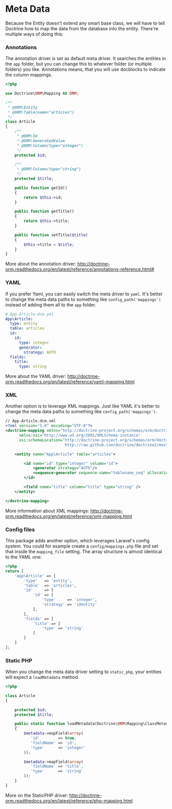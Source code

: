 # Meta Data

Because the Entity doesn't extend any smart base class, we will have to tell Doctrine how to map the data from the database into the entity. There're multiple ways of doing this:

### Annotations

The annotation driver is set as default meta driver. It searches the entities in the `app` folder, but you can change this to whatever folder (or multiple folders) you like. Annotations means, that you will use docblocks to indicate the column mappings.

```php
<?php

use Doctrine\ORM\Mapping AS ORM;

/**
 * @ORM\Entity
 * @ORM\Table(name="articles")
 */
class Article
{
    /**
     * @ORM\Id
     * @ORM\GeneratedValue
     * @ORM\Column(type="integer")
     */
    protected $id;

    /**
     * @ORM\Column(type="string")
     */
    protected $title;

    public function getId()
    {
        return $this->id;
    }

    public function getTitle()
    {
        return $this->title;
    }

    public function setTitle($title)
    {
        $this->title = $title;
    }
}
```

More about the annotation driver: http://doctrine-orm.readthedocs.org/en/latest/reference/annotations-reference.html#

### YAML

If you prefer Yaml, you can easily switch the meta driver to `yaml`. It's better to change the meta data paths to something like `config_path('mappings')` instead of adding them all to the `app` folder.

```yaml
# App.Article.dcm.yml
App\Article:
  type: entity
  table: articles
  id:
    id:
      type: integer
      generator:
        strategy: AUTO
  fields:
    title:
      type: string
```

More about the YAML driver: http://doctrine-orm.readthedocs.org/en/latest/reference/yaml-mapping.html

### XML

Another option is to leverage XML mappings. Just like YAML it's better to change the meta data paths to something like `config_path('mappings')`.

```xml
// App.Article.dcm.xml
<?xml version="1.0" encoding="UTF-8"?>
<doctrine-mapping xmlns="http://doctrine-project.org/schemas/orm/doctrine-mapping"
      xmlns:xsi="http://www.w3.org/2001/XMLSchema-instance"
      xsi:schemaLocation="http://doctrine-project.org/schemas/orm/doctrine-mapping
                          http://raw.github.com/doctrine/doctrine2/master/doctrine-mapping.xsd">

    <entity name="App\Article" table="articles">

        <id name="id" type="integer" column="id">
            <generator strategy="AUTO"/>
            <sequence-generator sequence-name="tablename_seq" allocation-size="100" initial-value="1" />
        </id>

        <field name="title" column="title" type="string" />
    </entity>

</doctrine-mapping>
```

More information about XML mappings: http://doctrine-orm.readthedocs.org/en/latest/reference/xml-mapping.html

### Config files

This package adds another option, which leverages Laravel's config system. You could for example create a `config/mappings.php` file and set that inside the `mapping_file` setting.
The array structure is almost identical to the YAML one:

```php
<?php
return [
    'App\Article' => [
        'type'   => 'entity',
        'table'  => 'articles',
        'id'     => [
            'id' => [
                'type'     => 'integer',
                'strategy' => 'identity'
            ],
        ],
        'fields' => [
            'title' => [
                'type' => 'string'
            ]
        ]
    ]
];
```

### Static PHP

When you change the meta data driver setting to `static_php`, your entities will expect a `loadMetadata` method.

```php
<?php

class Article
{

    protected $id;
    protected $title;

    public static function loadMetadata(Doctrine\ORM\Mapping\ClassMetadata $metadata)
    {
        $metadata->mapField(array(
           'id'        => true,
           'fieldName' => 'id',
           'type'      => 'integer'
        ));

        $metadata->mapField(array(
           'fieldName' => 'title',
           'type'      => 'string'
        ));
    }
}
```

More on the StaticPHP driver: http://doctrine-orm.readthedocs.org/en/latest/reference/php-mapping.html
